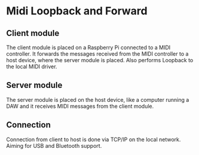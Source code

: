 # Midi Loopback and Forward

## Client module

The client module is placed on a Raspberry Pi connected to a MIDI controller.
It forwards the messages received from the MIDI controller to a host device, where the server module is placed. Also performs Loopback to the local MIDI driver.

## Server module

The server module is placed on the host device, like a computer running a DAW and it receives MIDI messages from the client module.

## Connection

Connection from client to host is done via TCP/IP on the local network. Aiming for USB and Bluetooth support.

